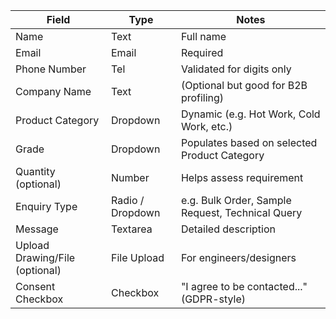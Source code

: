 | Field                          | Type             | Notes                                            |
| ------------------------------ | ---------------- | ------------------------------------------------ |
| Name                           | Text             | Full name                                        |
| Email                          | Email            | Required                                         |
| Phone Number                   | Tel              | Validated for digits only                        |
| Company Name                   | Text             | (Optional but good for B2B profiling)            |
| Product Category               | Dropdown         | Dynamic (e.g. Hot Work, Cold Work, etc.)         |
| Grade                          | Dropdown         | Populates based on selected Product Category     |
| Quantity (optional)            | Number           | Helps assess requirement                         |
| Enquiry Type                   | Radio / Dropdown | e.g. Bulk Order, Sample Request, Technical Query |
| Message                        | Textarea         | Detailed description                             |
| Upload Drawing/File (optional) | File Upload      | For engineers/designers                          |
| Consent Checkbox               | Checkbox         | "I agree to be contacted..." (GDPR-style)        |
